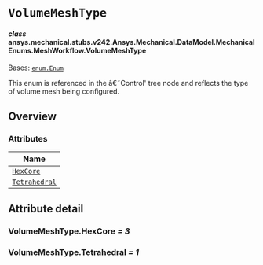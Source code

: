 # `VolumeMeshType`



#### *class* ansys.mechanical.stubs.v242.Ansys.Mechanical.DataModel.MechanicalEnums.MeshWorkflow.VolumeMeshType

Bases: [`enum.Enum`](https://docs.python.org/3/library/enum.html#enum.Enum)

This enum is referenced in the â€˜Control' tree node and reflects the type of volume mesh being configured.

<!-- !! processed by numpydoc !! -->

<a id="overview"></a>

## Overview

### Attributes

| Name |
| ---------------------------------------------- |
| [`HexCore`](#VolumeMeshType.HexCore) |
| [`Tetrahedral`](#VolumeMeshType.Tetrahedral) |

<a id="attribute-detail"></a>

## Attribute detail

<a id="VolumeMeshType.HexCore"></a>

### VolumeMeshType.HexCore *= 3*

<a id="VolumeMeshType.Tetrahedral"></a>

### VolumeMeshType.Tetrahedral *= 1*


